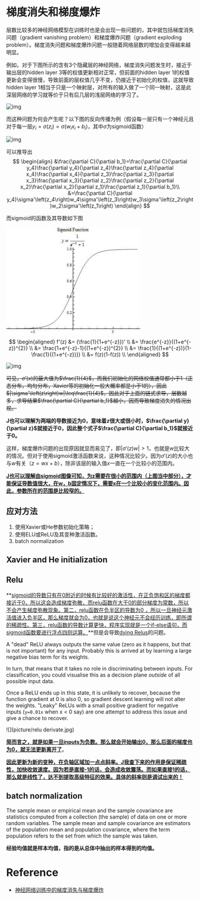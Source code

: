 # 梯度消失和梯度爆炸

层数比较多的神经网络模型在训练时也是会出现一些问题的，其中就包括梯度消失问题（gradient vanishing problem）和梯度爆炸问题（gradient exploding problem）。梯度消失问题和梯度爆炸问题一般随着网络层数的增加会变得越来越明显。

例如，对于下图所示的含有3个隐藏层的神经网络，梯度消失问题发生时，接近于输出层的hidden layer 3等的权值更新相对正常，但前面的hidden layer 1的权值更新会变得很慢，导致前面的层权值几乎不变，仍接近于初始化的权值，这就导致hidden layer 1相当于只是一个映射层，对所有的输入做了一个同一映射，这是此深层网络的学习就等价于只有后几层的浅层网络的学习了。

![img](https://pic3.zhimg.com/80/v2-82873a89ff3c14c1d3b42d1862917f35_hd.jpg)

而这种问题为何会产生呢？以下图的反向传播为例（假设每一层只有一个神经元且对于每一层$y_i=\sigma\left(z_i\right)=\sigma\left(w_ix_i+b_i\right)$，其中$\sigma$为sigmoid函数）

![img](https://pic3.zhimg.com/80/v2-b9e0d6871fbcae05d602bab65620a3ca_hd.jpg)

可以推导出
$$
\begin{align}
&\frac{\partial C}{\partial b_1}=\frac{\partial C}{\partial y_4}\frac{\partial y_4}{\partial z_4}\frac{\partial z_4}{\partial x_4}\frac{\partial x_4}{\partial z_3}\frac{\partial z_3}{\partial x_3}\frac{\partial x_3}{\partial z_2}\frac{\partial z_2}{\partial x_2}\frac{\partial x_2}{\partial z_1}\frac{\partial z_1}{\partial b_1}\\
&=\frac{\partial C}{\partial y_4}\sigma'\left(z_4\right)w_4\sigma'\left(z_3\right)w_3\sigma'\left(z_2\right)w_2\sigma'\left(z_1\right)
\end{align}
$$

而sigmoid的函数及其导数如下图

![](picture/sigmoid.jpg)
$$
\begin{aligned}
f'(z) &= (\frac{1}{1+e^{-z}})' 
\\
&= \frac{e^{-z}}{(1+e^{-z})^{2}} 
\\
&= \frac{1+e^{-z}-1}{(1+e^{-z})^{2}}  
\\
&= \frac{1}{(1+e^{-z})}(1-\frac{1}{(1+e^{-z})}) 
\\
&= f(z)(1-f(z))
\\
\end{aligned}
$$


![img](https://pic4.zhimg.com/80/v2-da5606a2eebd4d9b6ac4095b398dacf5_hd.jpg)

~~可见，$\sigma'\left(x\right)$的最大值为$\frac{1}{4}$，而我们初始化的网络权值通常都小于1（正态分布，均匀分布，Xavier等的初始化一般大概率都是小于1的），因此$|\sigma'\left(z\right)w|\leq\frac{1}{4}$，因此对于上面的链式求导，层数越多，求导结果$\frac{\partial C}{\partial b_1}$越小，因而导致梯度消失的情况出现。~~

**J也可以理解为两端的导数接近为0，意味着$z$很大或很小时，$\frac{\partial y}{\partial z}$就接近于0，因此整个式子$\frac{\partial C}{\partial b_1}$就接近于0。**

这样，梯度爆炸问题的出现原因就显而易见了，即$|\sigma'\left(z\right)w|>1$，也就是$w$比较大的情况。但对于使用sigmoid激活函数来说，这种情况比较少。因为$\sigma'\left(z\right)$的大小也与$w$有关（$z=wx+b$），除非该层的输入值$x$一直在一个比较小的范围内。

**<u>J也可以理解由sigmoid图像可知，为z需要在很小的范围内（上图当中部分），才能保证导数值很大，在w，b固定情况下，需要x在一个比较小的变化范围内。因此，参数所在的范围是比较窄的。</u>**

## 应对方法

1. 使用Xavier或He参数初始化策略；
2. 使用ELU或ReLU及其变种激活函数。
3. batch normalization

## Xavier and He initialization

## Relu

**<u>sigmoid的导数只有在0附近的时候有比较好的激活性，在正负饱和区的梯度都接近于0，所以这会造成梯度弥散，而relu函数在大于0的部分梯度为常数，所以不会产生梯度弥散现象。第二，relu函数在负半区的导数为0 ，所以一旦神经元激活值进入负半区，那么梯度就会为0，也就是说这个神经元不会经历训练，即所谓的稀疏性。第三，relu函数的导数计算更快，程序实现就是一个if-else语句，而sigmoid函数要进行浮点四则运算。</u>**但是会导致[dying Relus](https://datascience.stackexchange.com/questions/5706/what-is-the-dying-relu-problem-in-neural-networks)的问题。

A "dead" ReLU always outputs the same value (zero as it happens, but that is not important) for any input. Probably this is arrived at by learning a large negative bias term for its weights.

In turn, that means that it takes no role in discriminating between inputs. For classification, you could visualise this as a decision plane *outside* of all possible input data.

Once a ReLU ends up in this state, it is unlikely to recover, because the function gradient at 0 is also 0, so gradient descent learning will not alter the weights. "Leaky" ReLUs with a small positive gradient for negative inputs (`y=0.01x` when x < 0 say) are one attempt to address this issue and give a chance to recover.

![](picture/relu derivate.jpg)

**<u>简而言之，就是如果一旦inputs为负数。那么就会开始输出0，那么后面的梯度也为0，就无法更新离开了</u>**。

**<u>因此更新为新的变种，在负轴区域加一点点斜率。J我查下来的作用是保证稀疏性，加快收敛速度。因为若是直接-1的话，会造成收敛震荡。而如果直接1的话，那么就是线性了，达不到提取高级特征的效果。具体的斜率则是调试出来的！</u>**

## batch normalization

The sample mean or empirical mean and the sample covariance are statistics computed from a collection (the sample) of data on one or more random variables. The sample mean and sample covariance are estimators of the population mean and population covariance, where the term population refers to the set from which the sample was taken.

**经验均值就是样本均值，指的是从总体中抽出的样本得到的均值。**

# Reference

- [神经网络训练中的梯度消失与梯度爆炸](https://zhuanlan.zhihu.com/p/25631496)